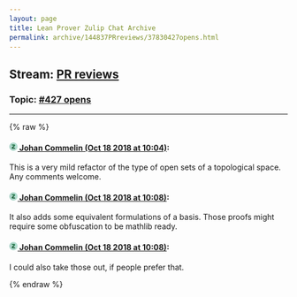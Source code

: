 ```yaml
---
layout: page
title: Lean Prover Zulip Chat Archive 
permalink: archive/144837PRreviews/37830427opens.html
---
```


## Stream: [PR reviews](index.html)
### Topic: [#427 opens](37830427opens.html)

---


{% raw %}
#### [![Click to go to Zulip](../../assets/img/zulip2.png) Johan Commelin (Oct 18 2018 at 10:04)](https://leanprover.zulipchat.com/#narrow/stream/144837-PR%20reviews/topic/%23427%20opens/near/136026953):
This is a very mild refactor of the type of open sets of a topological space. Any comments welcome.

#### [![Click to go to Zulip](../../assets/img/zulip2.png) Johan Commelin (Oct 18 2018 at 10:08)](https://leanprover.zulipchat.com/#narrow/stream/144837-PR%20reviews/topic/%23427%20opens/near/136027090):
It also adds some equivalent formulations of a basis. Those proofs might require some obfuscation to be mathlib ready.

#### [![Click to go to Zulip](../../assets/img/zulip2.png) Johan Commelin (Oct 18 2018 at 10:08)](https://leanprover.zulipchat.com/#narrow/stream/144837-PR%20reviews/topic/%23427%20opens/near/136027102):
I could also take those out, if people prefer that.


{% endraw %}
